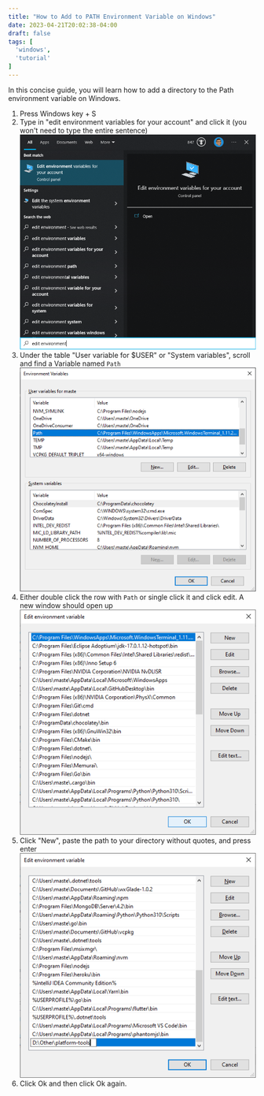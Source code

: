 ```yaml
---
title: "How to Add to PATH Environment Variable on Windows"
date: 2023-04-21T20:02:38-04:00
draft: false
tags: [
  'windows',
  'tutorial'
]
---
```


In this concise guide, you will learn how to add a directory to the Path environment variable on Windows.

1. Press Windows key + S
2. Type in "edit environment variables for your account" and click it (you won't need to type the entire sentence)
![Windows 10 search screenshot](/images/windows/edit-env-variables-search.png)
3. Under the table "User variable for $USER" or "System variables", scroll and find a Variable named `Path`
![Windows 10 user path variable](/images/windows/user-path-variables.png)
4. Either double click the row with `Path` or single click it and click edit. A new window should open up
![Windows 10 Path variable window](/images/windows/user-path-variable-edit.png)
5. Click "New", paste the path to your directory without quotes, and press enter
![Windows 10 new directory to Path](/images/windows/add-new-user-path-variable.png)
6. Click Ok and then click Ok again.
